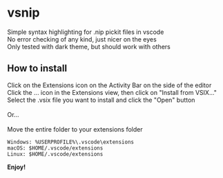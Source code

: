# vsnip
Simple syntax highlighting for .nip pickit files in vscode\
No error checking of any kind, just nicer on the eyes\
Only tested with dark theme, but should work with others
## How to install
Click on the Extensions icon on the Activity Bar on the side of the editor\
Click the ... icon in the Extensions view, then click on "Install from VSIX..."\
Select the .vsix file you want to install and click the "Open" button\
\
Or...\
\
Move the entire folder to your extensions folder
```
Windows: %USERPROFILE%\.vscode\extensions
macOS: $HOME/.vscode/extensions
Linux: $HOME/.vscode/extensions
```
**Enjoy!**
